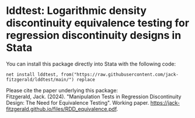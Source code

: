 # lddtest: Logarithmic density discontinuity equivalence testing for regression discontinuity designs in Stata

You can install this package directly into Stata with the following code:
```
net install lddtest, from("https://raw.githubusercontent.com/jack-fitzgerald/lddtest/main/") replace
```
Please cite the paper underlying this package: <br/>
Fitzgerald, Jack. (2024). "Manipulation Tests in Regression Discontinuity Design: The Need for Equivalence Testing". Working paper. https://jack-fitzgerald.github.io/files/RDD_equivalence.pdf.
